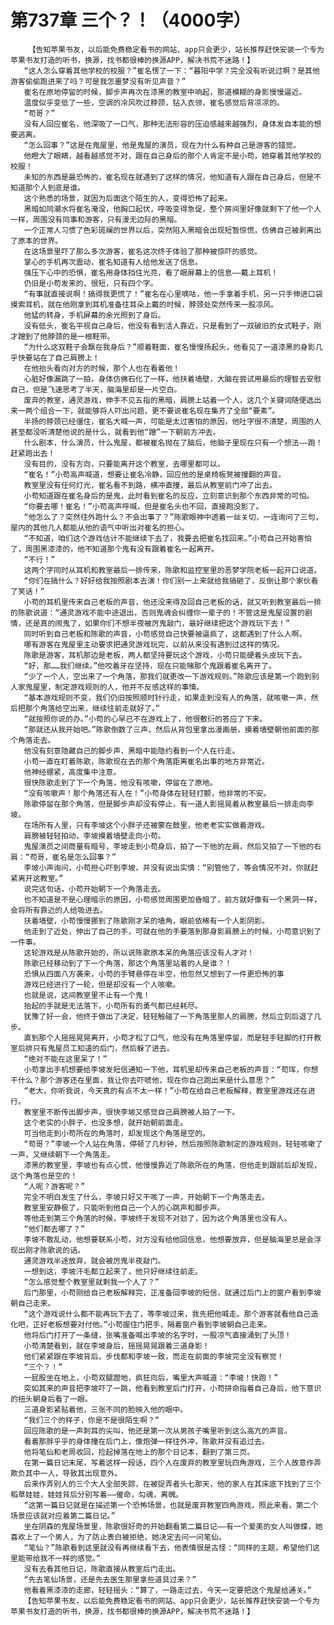 # 第737章 三个？！（4000字）
        【告知苹果书友，以后能免费稳定看书的网站、app只会更少，站长推荐赶快安装一个专为苹果书友打造的听书，换源，找书都很棒的换源APP，解决书荒不迷路！】
       “这人怎么穿着其他学校的校服？”崔名愣了一下：“暮阳中学？完全没有听说过啊？是其他游客偷偷跑进来了吗？可是我怎噩梦没有听见声音？”
       崔名在原地停留的时候，脚步声再次在漆黑的教室中响起，那道模糊的身影慢慢逼近。
       温度似乎变低了一些，空调的冷风吹过脖颈，钻入衣领，崔名感觉后背凉凉的。
       “苟哥？”
       没有人回应崔名，他深吸了一口气，那种无法形容的压迫感越来越强烈，身体发自本能的想要逃离。
       “怎么回事？”这是在鬼屋里，他是鬼屋的演员，现在为什么有种自己是游客的错觉。
       他瞪大了眼睛，越看越感觉不对，跟在自己身后的那个人肯定不是小苟，她穿着其他学校的校服！
       未知的东西是最恐怖的，崔名现在就遇到了这样的情况，他知道有人跟在自己身后，但是不知道那个人到底是谁。
       这个熟悉的场景，就因为后面这个陌生的人，变得恐怖了起来。
       黑暗如同潮水将崔名淹没，他胸口起伏，呼吸变得急促，整个房间里好像就剩下了他一个人一样，周围没有同事和游客，只有漫无边际的黑暗。
       一个正常人习惯了色彩斑斓的世界以后，突然陷入黑暗会出现短暂惊慌，仿佛自己被剥离出了原本的世界。
       在这场景里吓了那么多次游客，崔名这次终于体验了那种被惊吓的感觉。
       掌心的手机再次震动，崔名知道有人给他发送了信息。
       强压下心中的恐惧，崔名用身体挡住光亮，看了眼屏幕上的信息——戴上耳机！
       仍旧是小苟发来的，很短，只有四个字。
       “有事就直接说啊！搞得我更慌了！”崔名在心里嘀咕，他一手拿着手机，另一只手伸进口袋摸索耳机，就在他刚拿到耳机准备往耳朵上戴的时候，脖颈处突然传来一股凉风。
       他猛的转身，手机屏幕的余光照到了身后。
       没有低头，崔名平视自己身后，他没有看到活人靠近，只是看到了一双破旧的女式鞋子，刚才蹭到了他脖颈的是一根鞋带。
       “为什么这双鞋子会飘在我身后？”顺着鞋面，崔名慢慢扬起头，他看见了一道漆黑的身影几乎快要站在了自己肩膀上！
       在他抬头看向对方的时候，那个人也在看着他！
       心脏好像漏跳了一拍，身体仿佛石化了一样，他扶着墙壁，大脑在尝试用最后的理智去安慰自己，但是飞速思考了半天，脑海里却是一片空白。
       废弃的教室，通灵游戏，伸手不见五指的黑暗，肩膀上站着一个人，这几个关键词随便选出来一两个组合一下，就能够将人吓出问题，更不要说崔名现在集齐了全部“要素”。
       半扬的脖颈已经僵住，崔名大喊一声，可能是太过害怕的原因，他吐字很不清楚，周围的人甚至都没听清楚他说的是什么，就看到他“蹭”一下朝前方冲去。
       什么剧本，什么演员，什么鬼屋，都被崔名抛在了脑后，他脑子里现在只有一个想法——跑！赶紧跑出去！
       没有目的，没有方向，只要能离开这个教室，去哪里都可以。
       “崔名！”小苟高声喊道，想要让崔名冷静，回应他的是桌椅板凳被撞翻的声音。
       教室里没有任何灯光，崔名看不到路，横冲直撞，最后从教室前门冲了出去。
       小苟知道跟在崔名身后的是鬼，此时看到崔名的反应，立刻意识到那个东西非常的可怕。
       “你要去哪！崔名！”小苟高声呼喊，但是崔名头也不回，直接跑没影了。
       “他怎么了？突然往外跑什么？不会出事了？”陈歌眼神中透着一丝关切，一连询问了三句，屋内的其他几人都能从他的语气中听出对崔名的担心。
       “不知道，咱们这个游戏估计不能继续下去了，我要去把崔名找回来。”小苟自己开始害怕了，周围黑漆漆的，他不知道那个鬼有没有跟着崔名一起离开。
       “不行！”
       这两个字同时从耳机和教室最后一排传来，陈歌和监控室里的恶梦学院老板一起开口说道。
       “你们在搞什么？好好给我按照剧本去演！你们别一上来就给我搞砸了，反倒让那个家伙看了笑话！”
       小苟的耳机里传来自己老板的声音，他还没来得及回自己老板的话，就又听到教室最后一排的陈歌说道：“通灵游戏不能中途退出，否则鬼魂会纠缠你一辈子的！不管这是鬼屋设置的剧情，还是真的闹鬼了，如果你们不想半夜被厉鬼敲门，最好继续把这个游戏玩下去！”
       同时听到自己老板和陈歌的声音，小苟感觉自己快要被逼疯了，这都遇到了什么人啊。
       哪有游客在鬼屋里主动要求把通灵游戏玩完，以前从来没有遇到过这样的情况。
       陈歌是游客，耳机那边是老板，两人都坚持要玩这个游戏，小苟只能硬着头皮玩下去。
       “好，那……我们继续。”他咬着牙在坚持，现在只能赌那个鬼跟着崔名离开了。
       “少了一个人，空出来了一个角落，那我们就更改一下游戏规则。”陈歌应该是第一个跑到别人家鬼屋里，制定游戏规则的人，他并不反感这样的事情。
       “基本游戏规则不变，我们仍旧按照顺时针行走，如果走到没有人的角落，就咳嗽一声，然后把那个角落给空出来，继续往前走就好了。”
       “就按照你说的办。”小苟的心早已不在游戏上了，他很敷衍的答应了下来。
       “那就还从我开始吧。”陈歌倒数了三声，然后从背包里拿出漫画册，摸着墙壁朝他前面的那个角落走去。
       他没有刻意隐藏自己的脚步声，黑暗中能隐约看到一个人在行走。
       小苟一直在盯着陈歌，陈歌现在去的那个角落距离崔名出事的地方非常近。
       他神经绷紧，高度集中注意。
       很快陈歌走到了下一个角落，他没有咳嗽，停留在了原地。
       “没有咳嗽声！那个角落还有人在！”小苟身体在轻轻打颤，他非常的不安。
       陈歌停留在那个角落，但是脚步声却没有停止，有一道人影摇晃着从教室最后一排走向李坡。
       在场所有人里，只有李坡这个小胖子还被蒙在鼓里，他老老实实做着游戏。
       肩膀被轻轻拍动，李坡摸着墙壁走向小苟。
       鬼屋演员之间商量有暗号，李坡走到小苟身后，拍了一下他的左肩，然后又拍了一下他的右肩：“苟哥，崔名是怎么回事？”
       李坡小声询问，小苟担心吓到李坡，并没有说出实情：“别管他了，等会情况不对，你就赶紧离开这教室。”
       说完这句话，小苟开始朝下一个角落走去。
       也不知道是不是心理暗示的原因，小苟感觉周围更加昏暗了，前方就好像有一个黑洞一样，会将所有靠近的人给吸进去。
       扶着墙壁，小苟慢慢挪到了陈歌刚才呆的墙角，眼前依稀有一个人影阴影。
       他走到了近处，伸出了自己的手，可就在他的手要落到那身影肩膀上的时候，小苟意识到了一件事。
       这轮游戏是从陈歌开始的，所以说陈歌原本呆的角落应该没有人才对！
       陈歌已经移动到了下一个角落，那这个角落里站着的人是谁？！
       恐惧从四面八方袭来，小苟的手臂悬停在半空，他忽然又想到了一件更恐怖的事
       游戏已经进行了一轮，但是却没有一个人咳嗽。
       也就是说，这间教室里不止有一个鬼！
       抬起的手就是无法落下，小苟所有的勇气都已经耗尽。
       犹豫了好一会，他终于做出了决定，轻轻触碰了一下角落里那人的肩膀，然后立刻后退了几步。
       直到那个人摇摇晃晃离开，小苟才松了口气，他没有在角落里停留，而是轻手轻脚的打开教室后排只有鬼屋员工知道的后门，然后躲了进去。
       “绝对不能在这里呆了！”
       小苟拿出手机想要给李坡发短信通知一下他，耳机里却传来自己老板的声音：“苟珲，你想干什么？那个游客还在里面，我让你去吓唬他，现在你自己跑出来是什么意思？”
       “老大，你听我说，今天真的有点不太一样！”小苟在给自己老板解释，教室里游戏还在进行。
       教室里不断传出脚步声，很快李坡又感觉自己肩膀被人拍了一下。
       这个老实的小胖子，也没多想，就开始朝前面走。
       可当他走到小苟所在的角落时，却发现这个角落是空的。
       “苟哥？”李坡一个人站在角落，停顿了几秒钟，然后按照陈歌制定的游戏规则，轻轻咳嗽了一声，又继续朝下一个角落走。
       漆黑的教室里，李坡也有点心慌，他慢慢靠近了陈歌所在的角落，但他走到跟前后却发现，这个角落也是空的！
       “人呢？游客呢？”
       完全不明白发生了什么，李坡只好又干咳了一声，开始朝下一个角落走去。
       教室里安静极了，只能听到他自己一个人的心跳声和脚步声。
       等他走到第三个角落的时候，李坡终于发现不对劲了，因为这个角落里也没有人。
       “他们都去哪了？”
       李坡不敢乱动，他想要联系小苟，对方没有给他回信息，他想要放弃，但是脑海里总是会浮现出刚才陈歌说的话。
       通灵游戏半途放弃，就会被厉鬼半夜敲门。
       一想到这，李坡汗毛都立起来了，他只好继续往前走。
       “怎么感觉整个教室里就剩我一个人了？”
       后门那里，小苟刚给自己老板解释完，正准备回李坡的短信，就通过后门上的窗户看到李坡朝自己走来。
       “这个游戏说什么都不能再玩下去了，等李坡过来，我先把他喊走。那个游客就看他自己造化吧，正好老板想要对付他。”小苟握住门把手，隔着窗户看到李坡朝自己走来。
       他将后门打开了一条缝，张嘴准备喊出李坡的名字时，一股凉气直接涌到了头顶！
       小苟清楚看到，就在李坡身后，摇摇晃晃跟着三道身影！
       他们紧紧跟在李坡背后，步伐都和李坡一致，而走在前面的李坡完全没有察觉！
       “三个？！”
       一屁股坐在地上，小苟双腿蹬地，疯狂向后，嘴里大声喊道：“李坡！快跑！”
       突如其来的声音把李坡吓了一跳，他看到教室后门打开，小苟拼命指着自己身后，他下意识的扭头朝身后看了一眼。
       三道身影紧贴着他，三张不同的脸映入他的眼中。
       “我们三个的样子，你是不是很陌生啊？”
       回应陈歌的是一声刺耳的尖叫，他还是第一次从男孩子嘴里听到这么高亢的声音。
       看着那胖乎乎的身体撞在后门上，像炮弹一样往外冲，陈歌并没有追过去。
       他将笔仙和老周收回，捡起掉落在地上的那个日记本，翻到了第三页。
       在第一篇日记末尾，写着这样一段话，四个人在废弃的教室里玩四角游戏，三个人故意作弄欺负其中一人，导致其出现意外。
       后来作弄别人的三个大人全部失踪，在被捉弄者头七那天，他的家人在其床底下找到了三个稻草娃娃，娃娃背后分别写着——催命，勾魂，离魄。
       “这第一篇日记就是在描述第一个恐怖场景，也就是废弃教室四角游戏，照此来看，第二个场景应该就对应着第二篇日记。”
       坐在阴森的鬼屋场景里，陈歌很好奇的开始翻看第二篇日记——有一个爱美的女人叫做蝶，她喜欢上了一个男人，为了防止表白被拒绝，她决定去问一问笔仙。
       “笔仙？”陈歌看到这里就没有再继续看下去，他表情很是古怪：“同样的主题，希望他们这里能带给我不一样的感觉。”
       没有去看其他日记，陈歌直接从教室后门走出。
       “先去笔仙场景，还是先去医生那里拿些道具过来？”
       他看着黑漆漆的走廊，轻轻摇头：“算了，一路走过去，今天一定要把这个鬼屋给通关。”
       【告知苹果书友，以后能免费稳定看书的网站、app只会更少，站长推荐赶快安装一个专为苹果书友打造的听书，换源，找书都很棒的换源APP，解决书荒不迷路！】